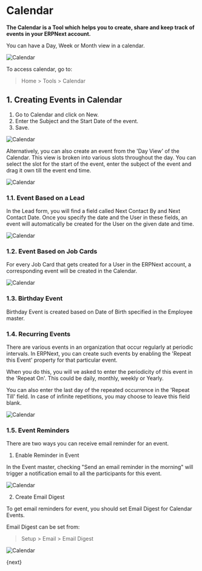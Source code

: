 <!-- add-breadcrumbs -->
# Calendar

**The Calendar is a Tool which helps you to create, share and keep track of events in your ERPNext account.**

You can have a Day, Week or Month view in a calendar.

![Calendar](/docs/v13/assets/img/using-erpnext/using-calender-1.png)

To access calendar, go to:

> Home > Tools > Calendar

## 1. Creating Events in Calendar

1. Go to Calendar and click on New.
2. Enter the Subject and the Start Date of the event.
3. Save.

![Calendar](/docs/v13/assets/img/using-erpnext/using-calender-2.gif)

Alternatively, you can also create an event from the 'Day View' of the Calendar. This view is broken into various slots throughout the day. You can select the slot for the start of the event, enter the subject of the event and drag it own till the event end time.

![Calendar](/docs/v13/assets/img/using-erpnext/using-calender-3.gif)

### 1.1. Event Based on a Lead

In the Lead form, you will find a field called Next Contact By and Next Contact Date. Once you specify the date and the User in these fields, an event will automatically be created for the User on the given date and time.

![Calendar](/docs/v13/assets/img/using-erpnext/using-calender-4.png)

### 1.2. Event Based on Job Cards

For every Job Card that gets created for a User in the ERPNext account, a corresponding event will be created in the Calendar.

![Calendar](/docs/v13/assets/img/using-erpnext/using-calender-job-card.png)

### 1.3. Birthday Event

Birthday Event is created based on Date of Birth specified in the Employee master.

### 1.4. Recurring Events

There are various events in an organization that occur regularly at periodic intervals. In ERPNext, you can create such events by enabling the 'Repeat this Event' property for that particular event.

When you do this, you will ve asked to enter the periodicity of this event in the 'Repeat On'. This could be daily, monthly, weekly or Yearly.

You can also enter the last day of the repeated occurrence in the 'Repeat Till' field. In case of infinite repetitions, you may choose to leave this field blank.

![Calendar](/docs/v13/assets/img/using-erpnext/using-calender-5.gif)

### 1.5. Event Reminders

There are two ways you can receive email reminder for an event.

1. Enable Reminder in Event

 In the Event master, checking "Send an email reminder in the morning" will trigger a notification email to all the participants for this event.

 ![Calendar](/docs/v13/assets/img/using-erpnext/using-calender-6.png)

2. Create Email Digest

 To get email reminders for event, you should set Email Digest for Calendar Events.

 Email Digest can be set from:

 > Setup > Email > Email Digest

 ![Calendar](/docs/v13/assets/img/using-erpnext/using-calender-7.png)

{next}
